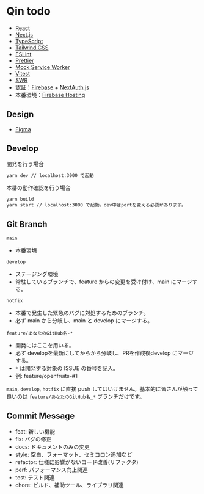 # Qin todo

- [React](https://ja.reactjs.org/)
- [Next.js](https://nextjs.org/)
- [TypeScript](https://www.typescriptlang.org/)
- [Tailwind CSS](https://tailwindcss.com/)
- [ESLint](https://eslint.org/)
- [Prettier](https://prettier.io/)
- [Mock Service Worker](https://mswjs.io/)
- [Vitest](https://vitest.dev/)
- [SWR](https://swr.vercel.app/ja)
- 認証：[Firebase](https://firebase.google.com/) + [NextAuth.js](https://next-auth.js.org/)
- 本番環境：[Firebase Hosting](https://firebase.google.com/docs/hosting?hl=ja)

## Design
- [Figma](https://www.figma.com/file/SNPCXNu0V6k6wHS4piYyS2/Qin-Todo?node-id=0%3A1)

## Develop

開発を行う場合

```bash
yarn dev // localhost:3000 で起動
```
本番の動作確認を行う場合

```bash
yarn build
yarn start // localhost:3000 で起動。dev中はportを変える必要があります。
```

## Git Branch

`main`

- 本番環境

`develop`

- ステージング環境
- 常駐しているブランチで、feature からの変更を受け付け、main にマージする。

`hotfix`

- 本番で発生した緊急のバグに対処するためのブランチ。
- 必ず main から分岐し、main と develop にマージする。

`feature/あなたのGitHub名-*`

- 開発にはここを用いる。
- 必ず developを最新にしてからから分岐し、PRを作成後develop にマージする。
- `*` は開発する対象の ISSUE の番号を記入。
- 例: feature/openfruits-#1

`main`, `develop`, `hotfix` に直接 push してはいけません。基本的に皆さんが触って良いのは `feature/あなたのGitHub名_*` ブランチだけです。

## Commit Message

- feat: 新しい機能
- fix: バグの修正
- docs: ドキュメントのみの変更
- style: 空白、フォーマット、セミコロン追加など
- refactor: 仕様に影響がないコード改善(リファクタ)
- perf: パフォーマンス向上関連
- test: テスト関連
- chore: ビルド、補助ツール、ライブラリ関連
